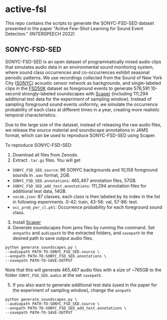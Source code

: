 # active-fsl
This repo contains the scripts to generate the SONYC-FSD-SED dataset presented in the paper "Active Few-Shot Learning for Sound Event Detection." (INTERSPEECH 2022)

## SONYC-FSD-SED
SONYC-FSD-SED is an open dataset of programmatically mixed audio clips that simulates audio data in an environmental sound monitoring system, where sound class occurrences and co-occurrences exhibit seasonal periodic patterns. We use recordings collected from the Sound of New York City ([SONYC](cacm.acm.org/magazines/2019/2/234354-sonyc/fulltext)) acoustic sensor network as backgrounds, and single-labeled clips in the [FSD50K](https://zenodo.org/record/4060432#.YWyLAEbMIWo) dataset as foreground events to generate 576,591 10-second strongly-labeled soundscapes with [Scaper](github.com/justinsalamon/scaper) (including 111,294 additional test data for the experiment of sampling window). Instead of sampling foreground sound events uniformly, we simulate the occurrence probability of each class at different times in a year, creating more realistic temporal characteristics.


Due to the large size of the dataset, instead of releasing the raw audio files, we release the source material and soundscape annotations in JAMS format, which can be used to reproduce SONYC-FSD-SED using Scaper.

To reproduce SONYC-FSD-SED:
1. Download all files from Zenodo.
2. Extract `.tar.gz` files. You will get
- `SONYC_FSD_SED.source`: 96 SONYC backgrounds and 10,158 foreground sounds in `.wav` format, 2GB.
- `SONYC_FSD_SED.annotations`: 465,467 annotation files, 57GB. 
- `SONYC_FSD_SED_add_test.annotations`: 111,294 annotation files for additional test data, 14GB. 
- `vocab.json`: 87 classes, each class is then labeled by its index in the list in following experiments. 0-42: train, 43-56: val, 57-86: test. 
- `occ_prob_per_cl.pkl`: Occurrence probability for each foreground sound class. 

3. Install [Scaper](https://github.com/justinsalamon/scaper)
4. Generate soundscapes from jams files by running the command. Set `annpaths` and `audiopath` to the extracted folders, and `savepath` to the desired path to save output audio files.
```
python generate_soundscapes.py \
--audiopath PATH-TO-SONYC_FSD_SED.source \
--annpath PATH-TO-SONYC_FSD_SED.annotations \
--savepath PATH-TO-SAVE-OUTPUT
```
Note that this will generate 465,467 audio files with a size of ~765GB to the folder `SONYC_FSD_SED.audio` at the set `savepath`.

5. If you also want to generate additional test data (used in the paper for the experiment of sampling window), change the `annpath`
```
python generate_soundscapes.py \
--audiopath PATH-TO-SONYC_FSD_SED.source \
--annpath PATH-TO-SONYC_FSD_SED_add_test.annotations \
--savepath PATH-TO-SAVE-OUTPUT
```
